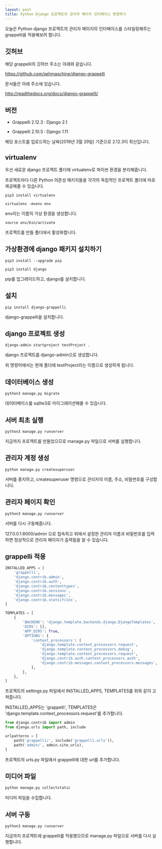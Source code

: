 ```yaml
---
layout: post
title: Python Django 프로젝트의 관리자 페이지 인터페이스 변경하기
---
```


오늘은 Python django 프로젝트의 관리자 페이지의 인터페이스를 스타일링해주는 grappelli을 적용해보려 합니다.

## 깃허브

해당 grappelli의 깃허브 주소는 아래와 같습니다.

https://github.com/sehmaschine/django-grappelli

문서들은 아래 주소에 있습니다.

http://readthedocs.org/docs/django-grappelli/

## 버전

- Grappelli 2.12.3 : Django 2.1

- Grappelli 2.10.5 : Django 1.11

해당 포스트를 업로드하는 날짜(2019년 3월 29일) 기준으로 2.12.3이 최신입니다.

## virtualenv

우선 새로운 django 프로젝트 폴더에 virtualenv로 파이썬 환경을 분리해줍니다.

프로젝트마다 다른 Python 의존성 패키지들을 각각의 독립적인 프로젝트 폴더에 따로 제공해줄 수 있습니다.

```
pip3 install virtualenv
```

```
virtualenv -mvenv env
```

env라는 이름의 가상 환경을 생성합니다.

```
source env/bin/activate
```

프로젝트를 만들 폴더에서 활성화합니다.

## 가상환경에 django 패키지 설치하기

```
pip3 install --upgrade pip
```

```
pip3 install django
```

pip를 업그레이드하고, django를 설치합니다.

## 설치

```
pip install django-grappelli
```

django-grappelli을 설치합니다.

## django 프로젝트 생성

```
django-admin startproject testProject .
```

django 프로젝트를 django-admin으로 생성합니다.

위 명령어에서는 현재 폴더에 testProject라는 이름으로 생성하게 됩니다.

## 데이터베이스 생성

```
python3 manage.py migrate
```

데이터베이스를 sqlite3로 마이그레이션해줄 수 있습니다.

## 서버 최초 실행

```
python3 manage.py runserver
```

지금까지 프로젝트를 만들었으므로 manage.py 파일으로 서버를 실행합니다.

## 관리자 계정 생성

```
python manage.py createsuperuser
```

서버를 중지하고, createsuperuser 명령으로 관리자의 이름, 주소, 비밀번호를 구성합니다.

## 관리자 페이지 확인

```
python3 manage.py runserver
```

서버를 다시 구동해줍니다.

127.0.0.1:8000/admin 으로 접속하고 위에서 설정한 관리자 이름과 비밀번호를 입력하면 정상적으로 관리자 페이지가 출력됨을 알 수 있습니다.

## grappelli 적용

```python
INSTALLED_APPS = [
    'grappelli',
    'django.contrib.admin',
    'django.contrib.auth',
    'django.contrib.contenttypes',
    'django.contrib.sessions',
    'django.contrib.messages',
    'django.contrib.staticfiles',
]
```

```python
TEMPLATES = [
    {
        'BACKEND': 'django.template.backends.django.DjangoTemplates',
        'DIRS': [],
        'APP_DIRS': True,
        'OPTIONS': {
            'context_processors': [
                'django.template.context_processors.request',
                'django.template.context_processors.debug',
                'django.template.context_processors.request',
                'django.contrib.auth.context_processors.auth',
                'django.contrib.messages.context_processors.messages',
            ],
        },
    },
]
```

프로젝트의 settings.py 파일에서 INSTALLED_APPS, TEMPLATES를 위와 같이 고쳐줍니다.

INSTALLED_APPS는 'grappelli', TEMPLATES은 'django.template.context_processors.request'를 추가합니다.

```python
from django.contrib import admin
from django.urls import path, include

urlpatterns = [
    path('grappelli/', include('grappelli.urls')),
    path('admin/', admin.site.urls),
]
```

프로젝트의 urls.py 파일에서 grappelli에 대한 url를 추가합니다.

## 미디어 파일

```python
python manage.py collectstatic
```

미디어 파일을 수집합니다.

## 서버 구동

```
python3 manage.py runserver
```

지금까지 프로젝트에 grappelli를 적용했으므로 manage.py 파일으로 서버를 다시 실행합니다.
